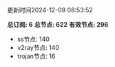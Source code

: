 更新时间2024-12-09 08:53:52

**总订阅: 6**
**总节点: 622**
**有效节点: 296**
- ss节点: 140
- v2ray节点: 140
- trojan节点: 16

